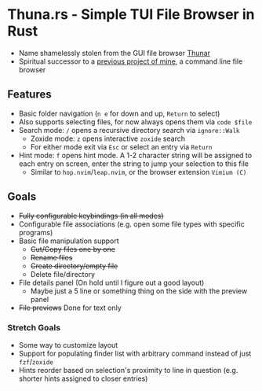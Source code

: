 # Thuna.rs - Simple TUI File Browser in Rust
- Name shamelessly stolen from the GUI file browser [Thunar](https://wiki.archlinux.org/title/Thunar)
- Spiritual successor to a [previous project of mine](https://github.com/DylanBulfin/rust_practice/tree/main/filebrowser), a command line file browser

## Features
- Basic folder navigation (`n e` for down and up, `Return` to select)
- Also supports selecting files, for now always opens them via `code $file`
- Search mode: `/` opens a recursive directory search via `ignore::Walk`
    - Zoxide mode: `z` opens interactive `zoxide` search
    - For either mode exit via `Esc` or select an entry via `Return`
- Hint mode: `f` opens hint mode. A 1-2 character string will be assigned to each entry on screen, enter the string to jump your selection to this file
    - Similar to `hop.nvim`/`leap.nvim`, or the browser extension `Vimium (C)`

## Goals
- ~~Fully configurable keybindings (in all modes)~~
- Configurable file associations (e.g. open some file types with specific programs)
- Basic file manipulation support
    - ~~Cut/Copy files one by one~~
    - ~~Rename files~~
    - ~~Create directory/empty file~~
    - Delete file/directory
- File details panel (On hold until I figure out a good layout)
    - Maybe just a 5 line or something thing on the side with the preview panel
- ~~File previews~~ Done for text only

### Stretch Goals
- Some way to customize layout
- Support for populating finder list with arbitrary command instead of just `fzf`/`zoxide`
- Hints reorder based on selection's proximity to line in question (e.g. shorter hints assigned to closer entries)